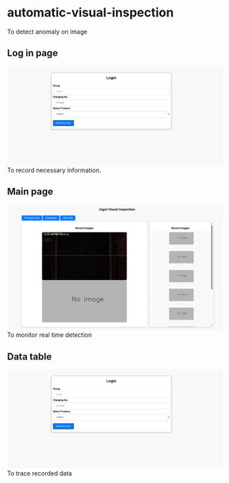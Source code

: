 # automatic-visual-inspection
To detect anomaly on image

## Log in page
![alt text](https://github.com/indraromdoni/automatic-visual-inspection/blob/main/screenshots/Screenshot%202025-10-06%20090230.png?raw=true)
To record necessary information.
## Main page
![alt text](https://github.com/indraromdoni/automatic-visual-inspection/blob/main/screenshots/Screenshot%202025-10-06%20091155.png?raw=true)
To monitor real time detection
## Data table
![alt text](https://github.com/indraromdoni/automatic-visual-inspection/blob/main/screenshots/Screenshot%202025-10-06%20090230.png?raw=true)
To trace recorded data
